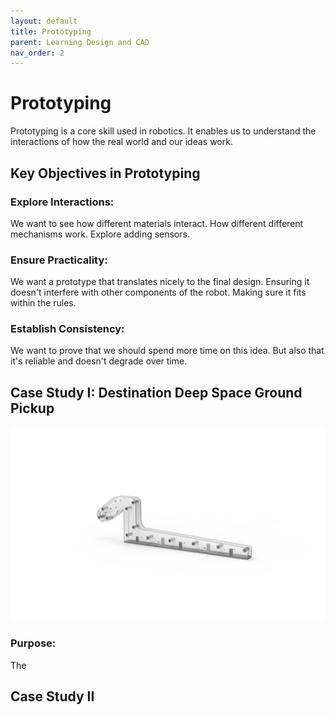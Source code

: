 ```yaml
---
layout: default
title: Prototyping
parent: Learning Design and CAD
nav_order: 2
---
```


# Prototyping

Prototyping is a core skill used in robotics. It enables us to understand the interactions of how the real world and our ideas work.

## Key Objectives in Prototyping

### Explore Interactions:

 We want to see how different materials interact. How different different mechanisms work. Explore adding sensors.

### Ensure Practicality: 

We want a prototype that translates nicely to the final design. Ensuring it doesn't interfere with other components of the robot. Making sure it fits within the rules.

### Establish Consistency: 

We want to prove that we should spend more time on this idea. But also that it's reliable and doesn't degrade over time.


## Case Study I: Destination Deep Space Ground Pickup

![Ground Pickup Render](../images/GroundPickupRender.png) 

### Purpose:

The 






## Case Study II




